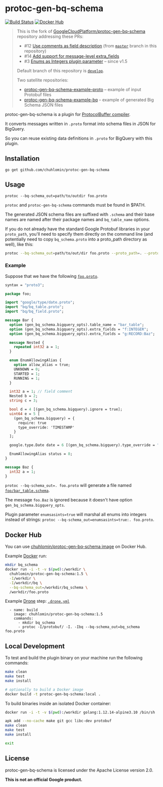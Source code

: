 # protoc-gen-bq-schema

[![Build Status](https://ci.chuhlomin.com/api/badges/chuhlomin/protoc-gen-bq-schema/status.svg)](https://ci.chuhlomin.com/chuhlomin/protoc-gen-bq-schema) [![Docker Hub](https://img.shields.io/badge/duckerhub-1.5-lightgrey)](https://hub.docker.com/repository/docker/chuhlomin/protoc-gen-bq-schema)

> This is the fork of [GoogleCloudPlatform/protoc-gen-bq-schema](https://github.com/GoogleCloudPlatform/protoc-gen-bq-schema) repository addressing these PRs:
> * #12 [Use comments as field description](https://github.com/GoogleCloudPlatform/protoc-gen-bq-schema/pull/12) (from [`master`](https://github.com/chuhlomin/protoc-gen-bq-schema/tree/master) branch in this repository)
> * #14 [Add support for message-level extra_fields](https://github.com/GoogleCloudPlatform/protoc-gen-bq-schema/pull/14)
> * #3 [Enums as Integers plugin parameter](https://github.com/GoogleCloudPlatform/protoc-gen-bq-schema/pull/3) – since v1.5
> 
> Default branch of this repository is [`develop`](https://github.com/chuhlomin/protoc-gen-bq-schema/tree/develop).
> 
> Two satellite repositories:
> * [protoc-gen-bq-schema-example-proto](https://github.com/chuhlomin/protoc-gen-bq-schema-example-proto) – example of input Protobuf files
> * [protoc-gen-bq-schema-example-bq](https://github.com/chuhlomin/protoc-gen-bq-schema-example-bq) – example of generated Big Schema JSON files

protoc-gen-bq-schema is a plugin for [ProtocolBuffer compiler](https://github.com/google/protobuf).

It converts messages written in `.proto` format into schema files in JSON for BigQuery.

So you can reuse existing data definitions in `.proto` for BigQuery with this plugin.

## Installation

```
go get github.com/chuhlomin/protoc-gen-bq-schema
```

## Usage

```
protoc --bq-schema_out=path/to/outdir foo.proto
```

`protoc` and `protoc-gen-bq-schema` commands must be found in $PATH.

The generated JSON schema files are suffixed with `.schema` and their base names are named
after their package names and `bq_table_name` options.

If you do not already have the standard Google Protobuf libraries in your `proto_path`, you'll need to specify them directly on the command line (and potentially need to copy `bq_schema.proto` into a proto_path directory as well), like this:

```sh
protoc --bq-schema_out=path/to/out/dir foo.proto --proto_path=. --proto_path=<path_to_google_proto_folder>/src
```

### Example
Suppose that we have the following [`foo.proto`](https://github.com/chuhlomin/protoc-gen-bq-schema-example-proto/blob/master/foo.proto).

```protobuf
syntax = "proto3";

package foo;

import "google/type/date.proto";
import "bq/bq_table.proto";
import "bq/bq_field.proto";

message Bar {
  option (gen_bq_schema.bigquery_opts).table_name = "bar_table";
  option (gen_bq_schema.bigquery_opts).extra_fields = "f:INTEGER";
  option (gen_bq_schema.bigquery_opts).extra_fields = "g:RECORD:Baz";

  message Nested {
    repeated int32 a = 1;
  }

  enum EnumAllowingAlias {
    option allow_alias = true;
    UNKNOWN = 0;
    STARTED = 1;
    RUNNING = 1;
  }

  int32 a = 1; // field comment
  Nested b = 2;
  string c = 3;

  bool d = 4 [(gen_bq_schema.bigquery).ignore = true];
  uint64 e = 5 [
    (gen_bq_schema.bigquery) = {
      require: true
      type_override: 'TIMESTAMP'
    }
  ];

  google.type.Date date = 6 [(gen_bq_schema.bigquery).type_override = "DATE"];

  EnumAllowingAlias status = 8;
}

message Baz {
  int32 a = 1;
}
```

`protoc --bq-schema_out=. foo.proto` will generate a file named [`foo/bar_table.schema`](https://github.com/chuhlomin/protoc-gen-bq-schema-example-bq/blob/master/foo/bar_table.schema).

The message `foo.Baz` is ignored because it doesn't have option `gen_bq_schema.bigquery_opts`.

Plugin parameter `enumsasints=true` will marshal all enums into integers instead of strings: `protoc --bq-schema_out=enumsasints=true:. foo.proto`.

## Docker Hub

You can use [chuhlomin/protoc-gen-bq-schema image](https://hub.docker.com/repository/docker/chuhlomin/protoc-gen-bq-schema) on Docker Hub.

Example [Docker](https://www.docker.com) run:

```bash
mkdir bq_schema
docker run -i -t -v $(pwd):/workdir \
  chuhlomin/protoc-gen-bq-schema:1.5 \
  -I/workdir \
  -I/workdir/bq \
  --bq-schema_out=/workdir/bq_schema \
  /workdir/foo.proto
```

Example [Drone](https://drone.io) step: [`.drone.yml`](https://github.com/chuhlomin/protoc-gen-bq-schema-example-proto/blob/master/.drone.yml#L7-L11)

```
  - name: build
    image: chuhlomin/protoc-gen-bq-schema:1.5
    commands:
      - mkdir bq_schema
      - protoc -I/protobuf/ -I. -Ibq --bq-schema_out=bq_schema foo.proto
```

## Local Development

To test and build the plugin binary on your machine run the following commands:

```bash
make clean
make test
make install

# optionally to build a Docker image
docker build -t protoc-gen-bq-schema:local .
```

To build binaries inside an isolated Docker container:

```bash
docker run -i -t -v $(pwd):/workdir golang:1.12.14-alpine3.10 /bin/sh

apk add --no-cache make git gcc libc-dev protobuf
make clean
make test
make install

exit
```

## License

protoc-gen-bq-schema is licensed under the Apache License version 2.0.

**This is not an official Google product.**
